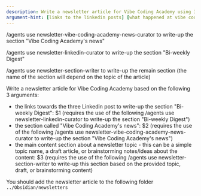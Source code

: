```yaml
---
description: Write a newsletter article for Vibe Coding Academy using 3 newsletter agents that will help with the 3 main sections of the newsletter content
argument-hint: [links to the linkedin posts] [what happened at vibe coding academy during the last 2 weeks] [newsletter topic/draft/brainstorming]
---
```


/agents use newsletter-vibe-coding-academy-news-curator to write-up the section "Vibe Coding Academy's news"

/agents use newsletter-linkedin-curator to write-up the section "Bi-weekly Digest"

/agents use newsletter-section-writer to write-up the remain section (the name of the section will depend on the topic of the article)

Write a newsletter article for Vibe Coding Academy based on the following 3 arguments:
- the links towards the three Linkedin post to write-up the section "Bi-weekly Digest": $1 (requires the use of the following /agents use newsletter-linkedin-curator to write-up the section "Bi-weekly Digest")
- the section called "Vibe Coding Academy's news": $2 (requires the use of the following /agents use newsletter-vibe-coding-academy-news-curator to write-up the section "Vibe Coding Academy's news")
- the main content section about a newsletter topic - this can be a simple topic name, a draft article, or brainstorming notes/ideas about the content: $3 (requires the use of the following /agents use newsletter-section-writer to write-up this section based on the provided topic, draft, or brainstorming content)

You should add the newsletter article to the following folder `../Obsidian/newsletters`